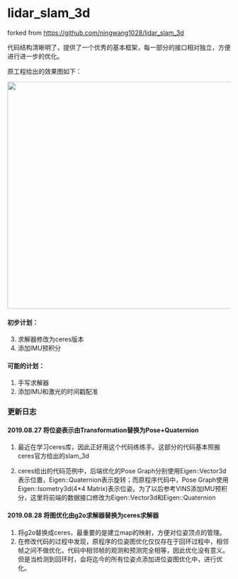 # lidar_slam_3d

forked from <https://github.com/ningwang1028/lidar_slam_3d>

代码结构清晰明了，提供了一个优秀的基本框架，每一部分的接口相对独立，方便进行进一步的优化。

原工程给出的效果图如下：

<img src="/home/chieuh/catkin_ws/src/lidar_slam_3d-master/image/map.png" height="512pix" />

#### 初步计划：

3. 求解器修改为ceres版本
2. 添加IMU预积分

#### 可能的计划：

1. 手写求解器
2. 添加IMU和激光的时间戳配准 



### 更新日志

#### 2019.08.27 将位姿表示由Transformation替换为Pose+Quaternion

1. 最近在学习ceres库，因此正好用这个代码练练手。这部分的代码基本照搬ceres官方给出的slam_3d

2. ceres给出的代码范例中，后端优化的Pose Graph分别使用Eigen::Vector3d表示位置，Eigen::Quaternion表示旋转；而原程序代码中，Pose Graph使用Eigen::Isometry3d(4*4 Matrix)表示位姿。为了以后参考VINS添加IMU预积分，这里将前端的数据接口修改为Eigen::Vector3d和Eigen::Quaternion

#### 2019.08.28 将图优化由g2o求解器替换为ceres求解器

1. 将g2o替换成ceres，最重要的是建立map的映射，方便对位姿顶点的管理。
2. 在修改代码的过程中发现，原程序的位姿图优化仅仅存在于回环过程中，相邻帧之间不做优化，代码中相邻帧的观测和预测完全相等，因此优化没有意义。但是当检测到回环时，会将迄今的所有位姿点添加进位姿图优化中，进行优化。

